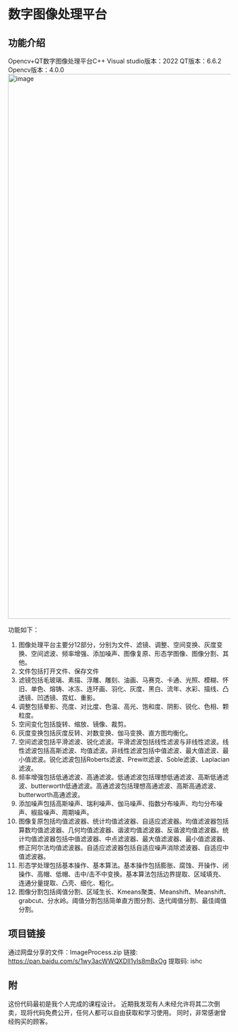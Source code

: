 # 数字图像处理平台
## 功能介绍
Opencv+QT数字图像处理平台C++
Visual studio版本：2022
QT版本：6.6.2
Opencv版本：4.0.0
<img width="1864" height="1235" alt="image" src="https://github.com/user-attachments/assets/a34e66df-1b06-4ff5-8796-62eea0bfd7f7" />

功能如下：
1.	图像处理平台主要分12部分，分别为文件、滤镜、调整、空间变换、灰度变换、空间滤波、频率增强、添加噪声、图像复原、形态学图像、图像分割、其他。
2.	文件包括打开文件、保存文件
3.	滤镜包括毛玻璃、素描、浮雕、雕刻、油画、马赛克、卡通、光照、模糊、怀旧、单色、熔铸、冰冻、连环画、羽化、灰度、黑白、流年、水彩、描线、凸透镜、凹透镜、霓虹、重影。
4.	调整包括晕影、亮度、对比度、色温、高光、饱和度、阴影、锐化、色相、颗粒度。
5.	空间变化包括旋转、缩放、镜像、裁剪。
6.	灰度变换包括灰度反转、对数变换、伽马变换、直方图均衡化。
7.	空间滤波包括平滑滤波、锐化滤波。平滑滤波包括线性滤波与非线性滤波。线性滤波包括高斯滤波、均值滤波。非线性滤波包括中值滤波、最大值滤波、最小值滤波。锐化滤波包括Roberts滤波、Prewitt滤波、Soble滤波、Laplacian滤波。
8.	频率增强包括低通滤波、高通滤波。低通滤波包括理想低通滤波、高斯低通滤波、butterworth低通滤波。高通滤波包括理想高通滤波、高斯高通滤波、butterworth高通滤波。
9.	添加噪声包括高斯噪声、瑞利噪声、伽马噪声、指数分布噪声、均匀分布噪声、椒盐噪声、周期噪声。
10.	图像复原包括均值滤波器、统计均值滤波器、自适应滤波器。均值滤波器包括算数均值滤波器、几何均值滤波器、谐波均值滤波器、反谐波均值滤波器。统计均值滤波器包括中值滤波器、中点滤波器、最大值滤波器、最小值滤波器、修正阿尔法均值滤波器。自适应滤波器包括自适应噪声消除滤波器、自适应中值滤波器。
11.	形态学处理包括基本操作、基本算法。基本操作包括膨胀、腐蚀、开操作、闭操作、高帽、低帽、击中/击不中变换。基本算法包括边界提取、区域填充、连通分量提取、凸壳、细化、粗化。
12.	图像分割包括阈值分割、区域生长、Kmeans聚类、Meanshift、Meanshift、grabcut、分水岭。阈值分割包括简单直方图分割、迭代阈值分割、最佳阈值分割。

## 项目链接
通过网盘分享的文件：ImageProcess.zip
链接: https://pan.baidu.com/s/1wy3acWWQXDIl1yIs8mBxOg 提取码: ishc

## 附
这份代码最初是我个人完成的课程设计。
近期我发现有人未经允许将其二次倒卖，现将代码免费公开，任何人都可以自由获取和学习使用。
同时，非常感谢曾经购买的顾客。

